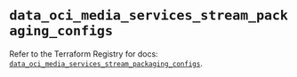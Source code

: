 # `data_oci_media_services_stream_packaging_configs`

Refer to the Terraform Registry for docs: [`data_oci_media_services_stream_packaging_configs`](https://registry.terraform.io/providers/oracle/oci/6.18.0/docs/data-sources/media_services_stream_packaging_configs).
